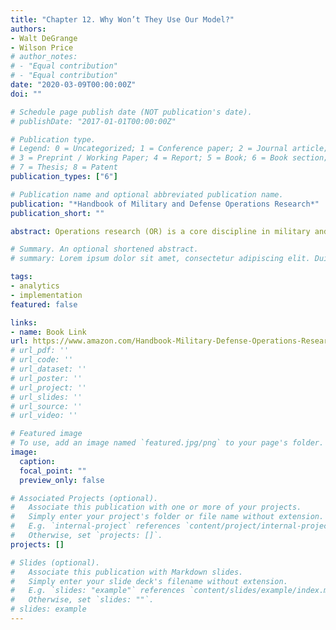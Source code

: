```yaml
---
title: "Chapter 12. Why Won’t They Use Our Model?"
authors:
- Walt DeGrange
- Wilson Price
# author_notes:
# - "Equal contribution"
# - "Equal contribution"
date: "2020-03-09T00:00:00Z"
doi: ""

# Schedule page publish date (NOT publication's date).
# publishDate: "2017-01-01T00:00:00Z"

# Publication type.
# Legend: 0 = Uncategorized; 1 = Conference paper; 2 = Journal article;
# 3 = Preprint / Working Paper; 4 = Report; 5 = Book; 6 = Book section;
# 7 = Thesis; 8 = Patent
publication_types: ["6"]

# Publication name and optional abbreviated publication name.
publication: "*Handbook of Military and Defense Operations Research*"
publication_short: ""

abstract: Operations research (OR) is a core discipline in military and defense management. Coming to the forefront initially during World War II, OR provided critical contributions to logistics, supply chains, and strategic simulation, while enabling superior decision making for Allied forces. OR has grown to include analytics and many applications, including artificial intelligence, cybersecurity, and big data, and is the cornerstone of management science in manufacturing, marketing, telecommunications, and many other fields.  The Handbook of Military and Defense Operations Research presents the voices leading OR and analytics to new heights in security through research, practical applications, case studies, and lessons learned in the field.  Features    Applies the experiences of educators and practitioners working in the field    Employs the latest technology developments into case studies and applications    Identifies best practices unique to the military, security, and national defense problem space    Highlights similarities and dichotomies between analyses and trends that are unique to military, security, and defense problems

# Summary. An optional shortened abstract.
# summary: Lorem ipsum dolor sit amet, consectetur adipiscing elit. Duis posuere tellus ac convallis placerat. Proin tincidunt magna sed ex sollicitudin condimentum.

tags:
- analytics 
- implementation
featured: false

links:
- name: Book Link
url: https://www.amazon.com/Handbook-Military-Defense-Operations-Research/dp/1138607339
# url_pdf: ''
# url_code: ''
# url_dataset: ''
# url_poster: ''
# url_project: ''
# url_slides: ''
# url_source: ''
# url_video: ''

# Featured image
# To use, add an image named `featured.jpg/png` to your page's folder. 
image:
  caption: 
  focal_point: ""
  preview_only: false

# Associated Projects (optional).
#   Associate this publication with one or more of your projects.
#   Simply enter your project's folder or file name without extension.
#   E.g. `internal-project` references `content/project/internal-project/index.md`.
#   Otherwise, set `projects: []`.
projects: []

# Slides (optional).
#   Associate this publication with Markdown slides.
#   Simply enter your slide deck's filename without extension.
#   E.g. `slides: "example"` references `content/slides/example/index.md`.
#   Otherwise, set `slides: ""`.
# slides: example
---
```


